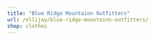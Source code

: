 ```yaml
---
title: "Blue Ridge Mountainn Outfitters"
url: /ellijay/blue-ridge-mountainn-outfitters/
shop: clothes
---
```

